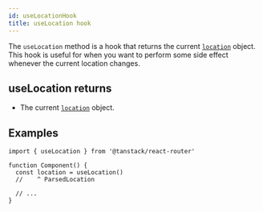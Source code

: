 ```yaml
---
id: useLocationHook
title: useLocation hook
---
```


The `useLocation` method is a hook that returns the current [`location`](./ParsedLocationType.md) object. This hook is useful for when you want to perform some side effect whenever the current location changes.

## useLocation returns

- The current [`location`](./ParsedLocationType.md) object.

## Examples

```tsx
import { useLocation } from '@tanstack/react-router'

function Component() {
  const location = useLocation()
  //    ^ ParsedLocation

  // ...
}
```
